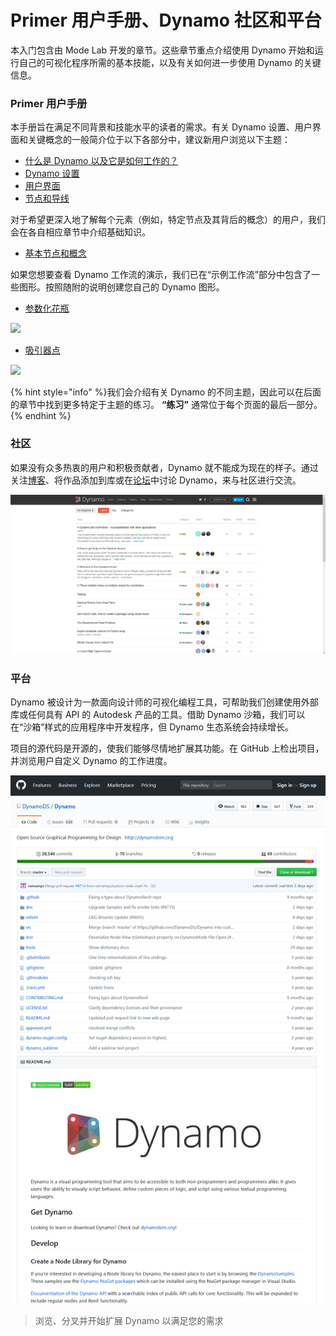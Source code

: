# Primer 用户手册、Dynamo 社区和平台

本入门包含由 Mode Lab 开发的章节。这些章节重点介绍使用 Dynamo 开始和运行自己的可视化程序所需的基本技能，以及有关如何进一步使用 Dynamo 的关键信息。

### Primer 用户手册

本手册旨在满足不同背景和技能水平的读者的需求。有关 Dynamo 设置、用户界面和关键概念的一般简介位于以下各部分中，建议新用户浏览以下主题：

* [什么是 Dynamo 以及它是如何工作的？](1-what-is-dynamo.md)
* [Dynamo 设置](../2\_setup\_for\_dynamo/)
* [用户界面](../3\_user\_interface/)
* [节点和导线](../4\_nodes\_and\_wires/)

对于希望更深入地了解每个元素（例如，特定节点及其背后的概念）的用户，我们会在各自相应章节中介绍基础知识。

* [基本节点和概念](../5\_essential\_nodes\_and\_concepts/)

如果您想要查看 Dynamo 工作流的演示，我们已在“示例工作流”部分中包含了一些图形。按照随附的说明创建您自己的 Dynamo 图形。

* [参数化花瓶](../10\_sample\_workflow/10-1\_getting-started-workflows/1-parametric-vase.md)

![](images/1-2/vase1.gif)

* [吸引器点](../10\_sample\_workflow/10-1\_getting-started-workflows/2-attractor-points.md)

![](images/1-2/attractor1.gif)

{% hint style="info" %}我们会介绍有关 Dynamo 的不同主题，因此可以在后面的章节中找到更多特定于主题的练习。 **“练习”** 通常位于每个页面的最后一部分。{% endhint %}

### 社区

如果没有众多热衷的用户和积极贡献者，Dynamo 就不能成为现在的样子。通过关注[博客](http://dynamobim.org/blog/)、将作品添加到库或在[论坛](https://forum.dynamobim.com)中讨论 Dynamo，来与社区进行交流。

![论坛](images/1-2/02-Community.png)

### 平台

Dynamo 被设计为一款面向设计师的可视化编程工具，可帮助我们创建使用外部库或任何具有 API 的 Autodesk 产品的工具。借助 Dynamo 沙箱，我们可以在“沙箱”样式的应用程序中开发程序，但 Dynamo 生态系统会持续增长。

项目的源代码是开源的，使我们能够尽情地扩展其功能。在 GitHub 上检出项目，并浏览用户自定义 Dynamo 的工作进度。

![库](images/1-2/03-TheRepo.png)

> 浏览、分叉并开始扩展 Dynamo 以满足您的需求
